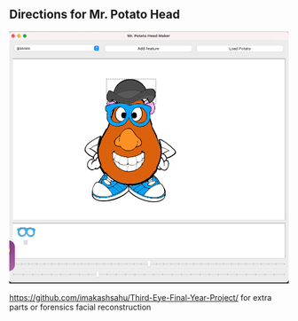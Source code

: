 ## Directions for Mr. Potato Head

![screenshot ](screenshot.png)

https://github.com/imakashsahu/Third-Eye-Final-Year-Project/ for extra parts or forensics facial reconstruction